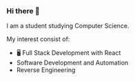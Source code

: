 ### Hi there 👋

I am a student studying Computer Science.

My interest consist of:
- 🖥️ Full Stack Development with React
- Software Development and Automation
- Reverse Engineering

